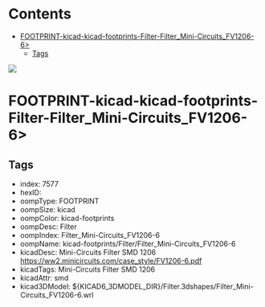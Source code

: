 



Contents
========

* [FOOTPRINT-kicad-kicad-footprints-Filter-Filter_Mini-Circuits_FV1206-6>](#footprint-kicad-kicad-footprints-filter-filter_mini-circuits_fv1206-6)
	* [Tags](#tags)
  
![][im]
# FOOTPRINT-kicad-kicad-footprints-Filter-Filter_Mini-Circuits_FV1206-6>

## Tags

- index: 7577
- hexID: 
- oompType: FOOTPRINT
- oompSize: kicad
- oompColor: kicad-footprints
- oompDesc: Filter
- oompIndex: Filter_Mini-Circuits_FV1206-6
- oompName: kicad-footprints/Filter/Filter_Mini-Circuits_FV1206-6
- kicadDesc: Mini-Circuits Filter SMD 1206 https://ww2.minicircuits.com/case_style/FV1206-6.pdf
- kicadTags: Mini-Circuits Filter SMD 1206
- kicadAttr: smd
- kicad3DModel: ${KICAD6_3DMODEL_DIR}/Filter.3dshapes/Filter_Mini-Circuits_FV1206-6.wrl



[im]: image.png
